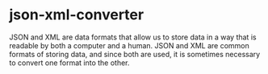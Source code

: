 # json-xml-converter
JSON and XML are data formats that allow us to store data in a way that is readable by both a computer and a human. JSON and XML are common formats of storing data, and since both are used, it is sometimes necessary to convert one format into the other. 
